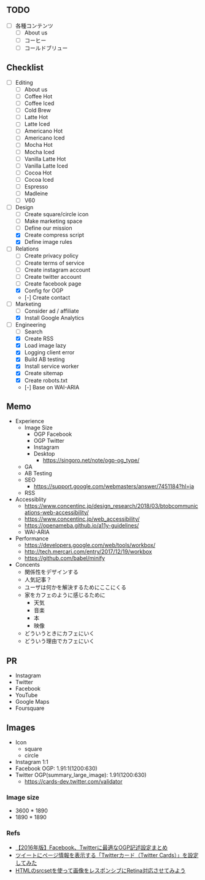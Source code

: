 ## TODO

- [ ] 各種コンテンツ
  - [ ] About us
  - [ ] コーヒー
  - [ ] コールドブリュー

## Checklist

- [ ] Editing
  - [ ] About us
  - [ ] Coffee Hot
  - [ ] Coffee Iced
  - [ ] Cold Brew
  - [ ] Latte Hot
  - [ ] Latte Iced
  - [ ] Americano Hot
  - [ ] Americano Iced
  - [ ] Mocha Hot
  - [ ] Mocha Iced
  - [ ] Vanilla Latte Hot
  - [ ] Vanilla Latte Iced
  - [ ] Cocoa Hot
  - [ ] Cocoa Iced
  - [ ] Espresso
  - [ ] Madleine
  - [ ] V60
- [ ] Design
  - [ ] Create square/circle icon
  - [ ] Make marketing space
  - [ ] Define our mission
  - [x] Create compress script
  - [x] Define image rules
- [ ] Relations
  - [ ] Create privacy policy
  - [ ] Create terms of service
  - [ ] Create instagram account
  - [ ] Create twitter account
  - [ ] Create facebook page
  - [x] Config for OGP
  - [-] Create contact
- [ ] Marketing
  - [ ] Consider ad / affiliate
  - [x] Install Google Analytics
- [ ] Engineering
  - [ ] Search
  - [x] Create RSS
  - [x] Load image lazy
  - [x] Logging client error
  - [x] Build AB testing
  - [x] Install service worker
  - [x] Create sitemap
  - [x] Create robots.txt
  - [-] Base on WAI-ARIA

## Memo

- Experience
  - Image Size
    - OGP Facebook
    - OGP Twitter
    - Instagram
    - Desktop
      - https://singoro.net/note/ogp-og_type/
  - GA
  - AB Testing
  - SEO
    - https://support.google.com/webmasters/answer/7451184?hl=ja
  - RSS
- Accessiblity
  - https://www.concentinc.jp/design_research/2018/03/btobcommunications-web-accessibility/
  - https://www.concentinc.jp/web_accessibility/
  - https://openameba.github.io/a11y-guidelines/
  - WAI-ARIA
- Performance
  - https://developers.google.com/web/tools/workbox/
  - http://tech.mercari.com/entry/2017/12/19/workbox
  - https://github.com/babel/minify
- Concents
  - 関係性をデザインする
  - 人気記事？
  - ユーザは何かを解決するためにここにくる
  - 家をカフェのように感じるために
    - 天気
    - 音楽
    - 本
    - 映像
  - どういうときにカフェにいく
  - どういう理由でカフェにいく

## PR

- Instagram
- Twitter
- Facebook
- YouTube
- Google Maps
- Foursquare

## Images

- Icon
  - square
  - circle
- Instagram 1:1
- Facebook OGP: 1.91:1(1200:630)
- Twitter OGP(summary_large_image): 1.91(1200:630)
  - https://cards-dev.twitter.com/validator

### Image size

- 3600 * 1890
- 1890 * 1890

### Refs

- [【2016年版】Facebook、Twitterに最適なOGP記述設定まとめ](https://liginc.co.jp/325552)
- [ツイートにページ情報を表示する「Twitterカード（Twitter Cards）」を設定してみた](https://www.granfairs.com/blog/staff/setting-twitter-cards)
- [HTMLのsrcsetを使って画像をレスポンシブにRetina対応させてみよう](http://kia-king.com/blog/tutorial/responsive-images-with-srcset/)
